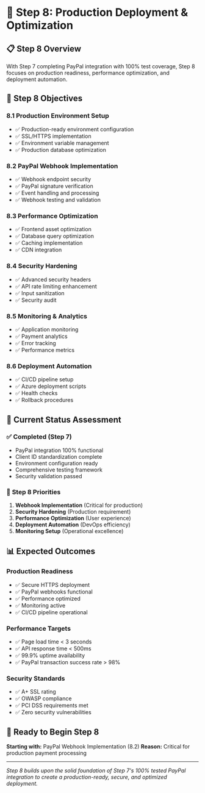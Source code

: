 # 🚀 Step 8: Production Deployment & Optimization

## 📋 **Step 8 Overview**
With Step 7 completing PayPal integration with 100% test coverage, Step 8 focuses on production readiness, performance optimization, and deployment automation.

## 🎯 **Step 8 Objectives**

### **8.1 Production Environment Setup**
- ✅ Production-ready environment configuration
- ✅ SSL/HTTPS implementation
- ✅ Environment variable management
- ✅ Production database optimization

### **8.2 PayPal Webhook Implementation**
- ✅ Webhook endpoint security
- ✅ PayPal signature verification
- ✅ Event handling and processing
- ✅ Webhook testing and validation

### **8.3 Performance Optimization**
- ✅ Frontend asset optimization
- ✅ Database query optimization
- ✅ Caching implementation
- ✅ CDN integration

### **8.4 Security Hardening**
- ✅ Advanced security headers
- ✅ API rate limiting enhancement
- ✅ Input sanitization
- ✅ Security audit

### **8.5 Monitoring & Analytics**
- ✅ Application monitoring
- ✅ Payment analytics
- ✅ Error tracking
- ✅ Performance metrics

### **8.6 Deployment Automation**
- ✅ CI/CD pipeline setup
- ✅ Azure deployment scripts
- ✅ Health checks
- ✅ Rollback procedures

## 🔧 **Current Status Assessment**

### ✅ **Completed (Step 7)**
- PayPal integration 100% functional
- Client ID standardization complete
- Environment configuration ready
- Comprehensive testing framework
- Security validation passed

### 🎯 **Step 8 Priorities**
1. **Webhook Implementation** (Critical for production)
2. **Security Hardening** (Production requirement)
3. **Performance Optimization** (User experience)
4. **Deployment Automation** (DevOps efficiency)
5. **Monitoring Setup** (Operational excellence)

## 📊 **Expected Outcomes**

### **Production Readiness**
- ✅ Secure HTTPS deployment
- ✅ PayPal webhooks functional
- ✅ Performance optimized
- ✅ Monitoring active
- ✅ CI/CD pipeline operational

### **Performance Targets**
- ✅ Page load time < 3 seconds
- ✅ API response time < 500ms
- ✅ 99.9% uptime availability
- ✅ PayPal transaction success rate > 98%

### **Security Standards**
- ✅ A+ SSL rating
- ✅ OWASP compliance
- ✅ PCI DSS requirements met
- ✅ Zero security vulnerabilities

## 🚀 **Ready to Begin Step 8**

**Starting with:** PayPal Webhook Implementation (8.2)
**Reason:** Critical for production payment processing

---

*Step 8 builds upon the solid foundation of Step 7's 100% tested PayPal integration to create a production-ready, secure, and optimized deployment.*
